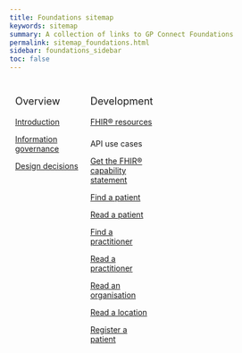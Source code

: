 ```yaml
---
title: Foundations sitemap
keywords: sitemap
summary: A collection of links to GP Connect Foundations information
permalink: sitemap_foundations.html
sidebar: foundations_sidebar
toc: false
---
```

<style>
* {
  box-sizing: border-box;
}

/* Create three equal columns that floats next to each other */
.column {
  float: left;
  width: 33.33%;
  padding: 10px;

}

/* Clear floats after the columns */
.row:after {
  content: "";
  display: table;
  clear: both;
}
</style>

<div class="row">
  <div class="column">
   <p style="font-size:18px">Overview</p>
    	<p><a href="foundations.html">Introduction</a></p>
    	<p><a href="foundations_ig.html">Information governance</a></p>
    	<p><a href="foundations_design.html">Design decisions</a></p>
  </div>
  <div class="column">
    <p style="font-size:18px">Development</p>
    	<p><a href="datalibraryfoundation.html">FHIR&reg; resources</a></p>
   <p style="padding-top:8px">API use cases</p>
    	<p><a href="foundations_use_case_get_the_fhir_capability_statement.html">Get the FHIR&reg; capability statement</a></p>
    	<p><a href="foundations_use_case_find_a_patient.html">Find a patient</a></p>
    	<p><a href="foundations_use_case_read_a_patient.html">Read a patient</a></p>
    	<p><a href="foundations_use_case_find_a_practitioner.html">Find a practitioner</a></p>
    	<p><a href="foundations_use_case_get_the_fhir_conformance_profile.html">Read a practitioner</a></p>
    	<p><a href="foundations_use_case_find_an_organisation.html">Read an organisation</a></p>
    	<p><a href="foundations_use_case_read_a_location.html">Read a location</a></p>
    	<p><a href="foundations_use_case_register_a_patient.html">Register a patient</a></p>    
  </div>
 
</div>
